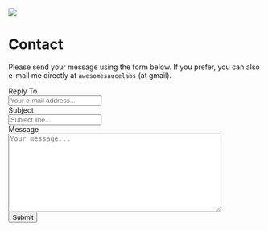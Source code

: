 <image src="assets/images/awesomesauce-logo.png" id="logo" />

# Contact

Please send your message using the form below. If you prefer, you can also e-mail me directly at `awesomesaucelabs` (at gmail).

<form action="https://formspree.io/awesomesaucelabs@gmail.com" method="POST">
  <label for="replyto">Reply To</label>
  <br>
  <input type="email" name="replyto" placeholder="Your e-mail address...">
  <br>
  <label for="subject">Subject</label>
  <br>
  <input type="text" name="subject" placeholder="Subject line...">
  <br>
  <label for="message">Message</label>
  <br>
  <textarea name="message" rows="10" cols="50" placeholder="Your message..."></textarea>
  <br>
  <input type="submit" value="Submit">
</form> 
